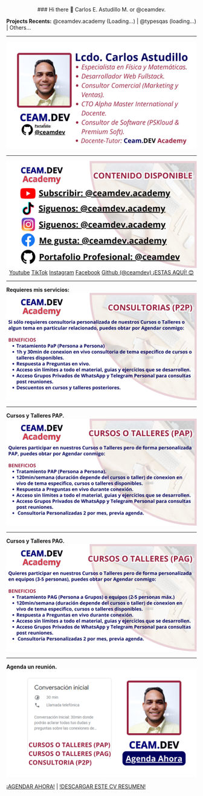 <div align="center">### Hi there 👋 Carlos E. Astudillo M. or @ceamdev. </div>

<b>Projects Recents:</b> @ceamdev.academy (Loading...) | @typesqas (loading...) | Others...
<hr>
<img src="https://raw.githubusercontent.com/ceamdev/ceamdev/main/1%20-%20LCDO%20CARLOS%20ASUTIDILLO%20-%20CEAMDEV%20ACADEMY.png"/>
<hr>
<img src="https://raw.githubusercontent.com/ceamdev/ceamdev/main/2%20-%20LCDO%20CARLOS%20ASUTIDILLO%20-%20CEAMDEV%20ACADEMY.png"/>
<div align="center">
<a href="https://www.youtube.com/@ceamdev.academy?sub_confirmation=1">Youtube</a>
<a href="https://www.tiktok.com/@ceamdev.academy">TikTok</a>
<a href="https://www.instagram.com/@ceamdev.academy">Instagram</a>
<a href="https://www.facebook.com/@ceamdev.academy">Facebook</a>
<a href="https://github.com/ceamdev/">Github (@ceamdev) ¡ESTAS AQUÍ! 😊</a></div>
<hr>
<b>Requieres mis servicios: </b>
<a href="https://calendar.google.com/calendar/u/0/appointments/AcZssZ0mi9Rju_p9U57B-qhjN6FX-0GHz5T8qSpMPO0="><img src="https://raw.githubusercontent.com/ceamdev/ceamdev/main/5%20-%20LCDO%20CARLOS%20ASUTIDILLO%20-%20CEAMDEV%20ACADEMY.png"></a>
<hr>
<b>Cursos y Talleres PAP.</b>
<a href="https://calendar.google.com/calendar/u/0/appointments/AcZssZ0mi9Rju_p9U57B-qhjN6FX-0GHz5T8qSpMPO0="><img src="https://raw.githubusercontent.com/ceamdev/ceamdev/main/3%20-%20LCDO%20CARLOS%20ASUTIDILLO%20-%20CEAMDEV%20ACADEMY.png"/></a>
<hr>
<b>Cursos y Talleres PAG.</b>
<a href="https://calendar.google.com/calendar/u/0/appointments/AcZssZ0mi9Rju_p9U57B-qhjN6FX-0GHz5T8qSpMPO0="><img src="https://raw.githubusercontent.com/ceamdev/ceamdev/main/4%20-%20LCDO%20CARLOS%20ASUTIDILLO%20-%20CEAMDEV%20ACADEMY.png"></a>
<hr>
<b>Agenda un reunión.</b>
<a href="https://calendar.google.com/calendar/u/0/appointments/AcZssZ0mi9Rju_p9U57B-qhjN6FX-0GHz5T8qSpMPO0="><img src="https://raw.githubusercontent.com/ceamdev/ceamdev/main/6%20-%20LCDO%20CARLOS%20ASUTIDILLO%20-%20CEAMDEV%20ACADEMY.png"/></a>
<p aling="center"><a href="https://calendar.google.com/calendar/u/0/appointments/AcZssZ0mi9Rju_p9U57B-qhjN6FX-0GHz5T8qSpMPO0=">¡AGENDAR AHORA!</a> | <a href="https://raw.githubusercontent.com/ceamdev/ceamdev/main/LCDO CARLOS ASUTIDILLO - CEAMDEV ACADEMY.pdf">!DESCARGAR ESTE CV RESUMEN!</a></p>
<!--
**ceamdev/ceamdev** is a ✨ _special_ ✨ repository because its `README.md` (this file) appears on your GitHub profile.

Here are some ideas to get you started:

- 🔭 I’m currently working on ...
- 🌱 I’m currently learning ...
- 👯 I’m looking to collaborate on ...
- 🤔 I’m looking for help with ...
- 💬 Ask me about ...
- 📫 How to reach me: ...
- 😄 Pronouns: ...
- ⚡ Fun fact: ...
-->
